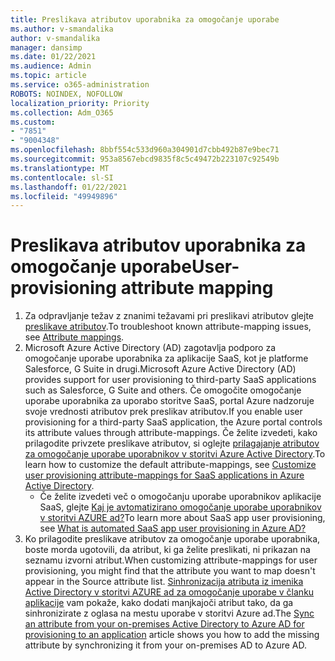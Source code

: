 ```yaml
---
title: Preslikava atributov uporabnika za omogočanje uporabe
ms.author: v-smandalika
author: v-smandalika
manager: dansimp
ms.date: 01/22/2021
ms.audience: Admin
ms.topic: article
ms.service: o365-administration
ROBOTS: NOINDEX, NOFOLLOW
localization_priority: Priority
ms.collection: Adm_O365
ms.custom:
- "7851"
- "9004348"
ms.openlocfilehash: 8bbf554c533d960a304901d7cbb492b87e9bec71
ms.sourcegitcommit: 953a8567ebcd9835f8c5c49472b223107c92549b
ms.translationtype: MT
ms.contentlocale: sl-SI
ms.lasthandoff: 01/22/2021
ms.locfileid: "49949896"
---
```

# <a name="user-provisioning-attribute-mapping"></a><span data-ttu-id="5adff-102">Preslikava atributov uporabnika za omogočanje uporabe</span><span class="sxs-lookup"><span data-stu-id="5adff-102">User-provisioning attribute mapping</span></span>

1. <span data-ttu-id="5adff-103">Za odpravljanje težav z znanimi težavami pri preslikavi atributov glejte [preslikave atributov](https://docs.microsoft.com/azure/active-directory/app-provisioning/known-issues#attribute-mappings).</span><span class="sxs-lookup"><span data-stu-id="5adff-103">To troubleshoot known attribute-mapping issues, see [Attribute mappings](https://docs.microsoft.com/azure/active-directory/app-provisioning/known-issues#attribute-mappings).</span></span> 
2. <span data-ttu-id="5adff-104">Microsoft Azure Active Directory (AD) zagotavlja podporo za omogočanje uporabe uporabnika za aplikacije SaaS, kot je platforme Salesforce, G Suite in drugi.</span><span class="sxs-lookup"><span data-stu-id="5adff-104">Microsoft Azure Active Directory (AD) provides support for user provisioning to third-party SaaS applications such as Salesforce, G Suite and others.</span></span> <span data-ttu-id="5adff-105">Če omogočite omogočanje uporabe uporabnika za uporabo storitve SaaS, portal Azure nadzoruje svoje vrednosti atributov prek preslikav atributov.</span><span class="sxs-lookup"><span data-stu-id="5adff-105">If you enable user provisioning for a third-party SaaS application, the Azure portal controls its attribute values through attribute-mappings.</span></span> <span data-ttu-id="5adff-106">Če želite izvedeti, kako prilagodite privzete preslikave atributov, si oglejte [prilagajanje atributov za omogočanje uporabe uporabnikov v storitvi Azure Active Directory](https://docs.microsoft.com/azure/active-directory/app-provisioning/customize-application-attributes).</span><span class="sxs-lookup"><span data-stu-id="5adff-106">To learn how to customize the default attribute-mappings, see [Customize user provisioning attribute-mappings for SaaS applications in Azure Active Directory](https://docs.microsoft.com/azure/active-directory/app-provisioning/customize-application-attributes).</span></span>
    - <span data-ttu-id="5adff-107">Če želite izvedeti več o omogočanju uporabe uporabnikov aplikacije SaaS, glejte [Kaj je avtomatizirano omogočanje uporabe uporabnikov v storitvi AZURE ad?](https://docs.microsoft.com/azure/active-directory/app-provisioning/user-provisioning)</span><span class="sxs-lookup"><span data-stu-id="5adff-107">To learn more about SaaS app user provisioning, see [What is automated SaaS app user provisioning in Azure AD?](https://docs.microsoft.com/azure/active-directory/app-provisioning/user-provisioning)</span></span> 
3. <span data-ttu-id="5adff-108">Ko prilagodite preslikave atributov za omogočanje uporabe uporabnika, boste morda ugotovili, da atribut, ki ga želite preslikati, ni prikazan na seznamu izvorni atribut.</span><span class="sxs-lookup"><span data-stu-id="5adff-108">When customizing attribute-mappings for user provisioning, you might find that the attribute you want to map doesn't appear in the Source attribute list.</span></span> <span data-ttu-id="5adff-109">[Sinhronizacija atributa iz imenika Active Directory v storitvi AZURE ad za omogočanje uporabe v članku aplikacije](https://docs.microsoft.com/azure/active-directory/app-provisioning/user-provisioning-sync-attributes-for-mapping) vam pokaže, kako dodati manjkajoči atribut tako, da ga sinhronizirate z oglasa na mestu uporabe v storitvi Azure ad.</span><span class="sxs-lookup"><span data-stu-id="5adff-109">The [Sync an attribute from your on-premises Active Directory to Azure AD for provisioning to an application](https://docs.microsoft.com/azure/active-directory/app-provisioning/user-provisioning-sync-attributes-for-mapping) article shows you how to add the missing attribute by synchronizing it from your on-premises AD to Azure AD.</span></span>

